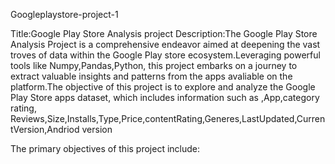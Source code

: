 Googleplaystore-project-1

Title:Google Play Store Analysis project
Description:The Google Play Store Analysis Project is a comprehensive endeavor aimed at deepening the vast troves of data within the Google Play store ecosystem.Leveraging powerful tools like Numpy,Pandas,Python, this project embarks on a journey to extract valuable insights and patterns from the apps avaliable on the platform.The objective of this project is to explore and analyze the Google Play Store apps dataset, which includes information such as ,App,category rating, Reviews,Size,Installs,Type,Price,contentRating,Generes,LastUpdated,CurrentVersion,Andriod version 

The primary objectives of this project include:
